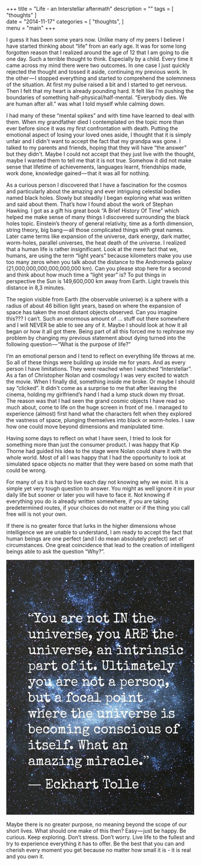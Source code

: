 +++
title = "Life - an Interstellar aftermath"
description = ""
tags = [
   "thoughts"
]   
date = "2014-11-17"
categories = [
   "thoughts",
]   
menu = "main"
+++

I guess it has been some years now. Unlike many of my peers I believe I have started thinking about “life” from an early age. It was for some long forgotten reason that I realized around the age of 12 that I am going to die one day. Such a terrible thought to think. Especially by a child. Every time it came across my mind there were two outcomes. In one case I just quickly rejected the thought and tossed it aside, continuing my previous work. In the other — I stopped everything and started to comprehend the solemnness of the situation. At first my pulse raised a bit and I started to get nervous. Then I felt that my heart is already pounding hard. It felt like I’m pushing the boundaries of something half-physical/half-mental. “Everybody dies. We are human after all.” was what I told myself while calming down.

I had many of these “mental spikes” and with time have learned to deal with them. When my grandfather died I contemplated on the topic more than ever before since it was my first confrontation with death. Putting the emotional aspect of losing your loved ones aside, I thought that it is simply unfair and I didn't want to accept the fact that my grandpa was gone. I talked to my parents and friends, hoping that they will have “the answer” but they didn't. Maybe I could not accept that they just live with the thought, maybe I wanted them to tell me that it is not true. Somehow it did not make sense that lifetime of achievements, languages learnt, friendships made, work done, knowledge gained — that it was all for nothing.

As a curious person I discovered that I have a fascination for the cosmos and particularly about the amazing and ever intriguing celestial bodies named black holes. Slowly but steadily I began exploring what was written and said about them. That’s how I found about the work of Stephan Hawking. I got as a gift his great book “A Brief History Of Time” which helped me make sense of many things I discovered surrounding the black holes topic. Einstein’s theory of general relativity, time as a forth dimension, string theory, big bang — all those complicated things with great names. Later came terms like expansion of the universe, dark energy, dark matter, worm-holes, parallel universes, the heat death of the universe. I realized that a human life is rather insignificant. Look at the mere fact that we, humans, are using the term “light years” because kilometers make you use too many zeros when you talk about the distance to the Andromeda galaxy (21,000,000,000,000,000,000 km). Can you please stop here for a second and think about how much time a “light year” is? To put things in perspective the Sun is 149,600,000 km away from Earth. Light travels this distance in 8,3 minutes.

The region visible from Earth (the observable universe) is a sphere with a radius of about 46 billion light years, based on where the expansion of space has taken the most distant objects observed.
Can you imagine this??? I can’t. Such an enormous amount of ... stuff out there somewhere and I will NEVER be able to see any of it. Maybe I should look at how it all began or how it all got there. Being part of all this forced me to rephrase my problem by changing my previous statement about dying turned into the following question — “What is the purpose of life?”

I’m an emotional person and I tend to reflect on everything life throws at me. So all of these things were building up inside me for years. And as every person I have limitations. They were reached when I watched “Interstellar”. As a fan of Christopher Nolan and cosmology I was very excited to watch the movie. When I finally did, something inside me broke. Or maybe I should say “clicked”. It didn't come as a surprise to me that after leaving the cinema, holding my girlfriend’s hand I had a lump stuck down my throat. The reason was that I had seen the grand cosmic objects I have read so much about, come to life on the huge screen in front of me. I managed to experience (almost) first hand what the characters felt when they explored the vastness of space, plunging themselves into black or worm-holes. I saw how one could move beyond dimensions and manipulated time.

Having some days to reflect on what I have seen, I tried to look for something more than just the consumer product. I was happy that Kip Thorne had guided his idea to the stage were Nolan could share it with the whole world. Most of all I was happy that I had the opportunity to look at simulated space objects no matter that they were based on some math that could be wrong.

For many of us it is hard to live each day not knowing why we exist. It is a simple yet very tough question to answer. You might as well ignore it in your daily life but sooner or later you will have to face it. Not knowing if everything you do is already written somewhere, if you are taking predetermined routes, if your choices do not matter or if the thing you call free will is not your own.

If there is no greater force that lurks in the higher dimensions whose intelligence we are unable to understand, I am ready to accept the fact that human beings are one perfect (and I do mean absolutely prefect) set of circumstances. One great coincidence that lead to the creation of intelligent beings able to ask the question “Why?”.

![Think about it](/content/static/uni.jpeg)

Maybe there is no greater purpose, no meaning beyond the scope of our short lives. What should one make of this then? Easy — just be happy. Be curious. Keep exploring. Don’t stress. Don’t worry. Live life to the fullest and try to experience everything it has to offer. Be the best that you can and cherish every moment you get because no matter how small it is - it is real and you own it.

